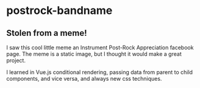 # postrock-bandname

## Stolen from a meme!
I saw this cool little meme an Instrument Post-Rock Appreciation facebook page.
The meme is a static image, but I thought it would make a great project.

I learned in Vue.js conditional rendering, passing data from parent to child components, and vice versa, and always new css techniques.
